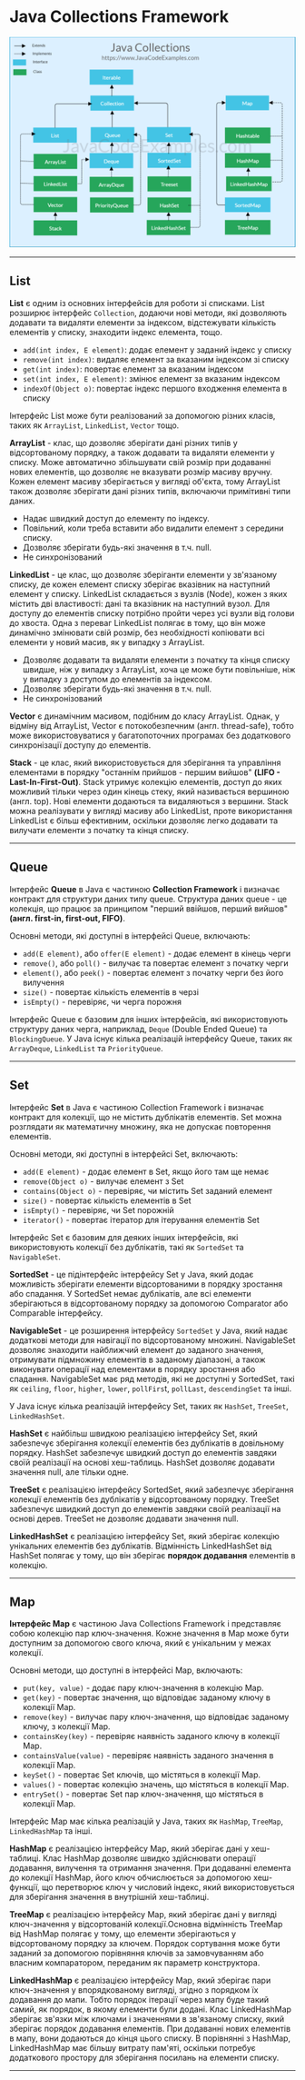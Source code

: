 # Java Collections Framework

![Java Collections Framework diagram](java-collections-cheat-sheet.png "Java Collections Framework diagram")

---
## List
**List** є одним із основних інтерфейсів для роботи зі списками. List розширює інтерфейс `Collection`, додаючи нові методи, які дозволяють додавати та видаляти елементи за індексом, відстежувати кількість елементів у списку, знаходити індекс елемента, тощо.

* `add(int index, E element)`: додає елемент у заданий індекс у списку
* `remove(int index)`: видаляє елемент за вказаним індексом зі списку
* `get(int index)`: повертає елемент за вказаним індексом
* `set(int index, E element)`: змінює елемент за вказаним індексом
* `indexOf(Object o)`: повертає індекс першого входження елемента в списку

Інтерфейс List може бути реалізований за допомогою різних класів, таких як `ArrayList`, `LinkedList`, `Vector` тощо. 

**ArrayList** - клас, що дозволяє зберігати дані різних типів у відсортованому порядку, а також додавати та видаляти елементи у списку. Може автоматично збільшувати свій розмір при додаванні нових елементів, що дозволяє не вказувати розмір масиву вручну. Кожен елемент масиву зберігається у вигляді об'єкта, тому ArrayList також дозволяє зберігати дані різних типів, включаючи примітивні типи даних.
* Надає швидкий доступ до елементу по індексу.
* Повільний, коли треба вставити або видалити елемент з середини списку.
* Дозволяє зберігати будь-які значення в т.ч. null.
* Не синхронізований

**LinkedList** - це клас, що дозволяє зберіганти елементи у зв'язаному списку, де кожен елемент списку зберігає вказівник на наступний елемент у списку. LinkedList складається з вузлів (Node), кожен з яких містить дві властивості: дані та вказівник на наступний вузол. Для доступу до елементів списку потрібно пройти через усі вузли від голови до хвоста. Одна з переваг LinkedList полягає в тому, що він може динамічно змінювати свій розмір, без необхідності копіювати всі елементи у новий масив, як у випадку з ArrayList.

* Дозволяє додавати та видаляти елементи з початку та кінця списку швидше, ніж у випадку з ArrayList, хоча це може бути повільніше, ніж у випадку з доступом до елементів за індексом.
* Дозволяє зберігати будь-які значення в т.ч. null.
* Не синхронізований

**Vector** є динамічним масивом, подібним до класу ArrayList. Однак, у відміну від ArrayList, Vector є потокобезпечним (англ. thread-safe), тобто може використовуватися у багатопоточних програмах без додаткового синхронізації доступу до елементів.

**Stack** - це клас, який використовується для зберігання та управління елементами в порядку "останнім прийшов - першим вийшов" **(LIFO - Last-In-First-Out)**. Stack утримує колекцію елементів, доступ до яких можливий тільки через один кінець стеку, який називається вершиною (англ. top). Нові елементи додаються та видаляються з вершини. Stack можна реалізувати у вигляді масиву або LinkedList, проте використання LinkedList є більш ефективним, оскільки дозволяє легко додавати та вилучати елементи з початку та кінця списку.

---
## Queue
Інтерфейс **Queue** в Java є частиною **Collection Framework** і визначає контракт для структури даних типу queue. Структура даних queue - це колекція, що працює за принципом "перший ввійшов, перший вийшов" **(англ. first-in, first-out, FIFO)**.

Основні методи, які доступні в інтерфейсі Queue, включають:

* `add(E element)`, або `offer(E element)` - додає елемент в кінець черги
* `remove()`, або `poll()` - вилучає та повертає елемент з початку черги
*  `element()`, або `peek()` - повертає елемент з початку черги без його вилучення
*  `size()` - повертає кількість елементів в черзі
*  `isEmpty()` - перевіряє, чи черга порожня

Інтерфейс Queue є базовим для інших інтерфейсів, які використовують структуру даних черга, наприклад, `Deque` (Double Ended Queue) та `BlockingQueue`. У Java існує кілька реалізацій інтерфейсу Queue, таких як `ArrayDeque`, `LinkedList` та `PriorityQueue`.

---
## Set
Інтерфейс **Set** в Java є частиною Collection Framework і визначає контракт для колекції, що не містить дублікатів елементів. Set можна розглядати як математичну множину, яка не допускає повторення елементів.

Основні методи, які доступні в інтерфейсі Set, включають:

* `add(E element)` - додає елемент в Set, якщо його там ще немає
* `remove(Object o)` - вилучає елемент з Set
* `contains(Object o)` - перевіряє, чи містить Set заданий елемент
* `size()` - повертає кількість елементів в Set
* `isEmpty()` - перевіряє, чи Set порожній
* `iterator()` - повертає ітератор для ітерування елементів Set

Інтерфейс Set є базовим для деяких інших інтерфейсів, які використовують колекції без дублікатів, такі як `SortedSet` та `NavigableSet`. 

**SortedSet** - це підінтерфейс інтерфейсу Set у Java, який додає можливість зберігати елементи відсортованими в порядку зростання або спадання. У SortedSet немає дублікатів, але всі елементи зберігаються в відсортованому порядку за допомогою Comparator або Comparable інтерфейсу.

**NavigableSet** - це розширення інтерфейсу `SortedSet` у Java, який надає додаткові методи для навігації по відсортованому множині. NavigableSet дозволяє знаходити найближчий елемент до заданого значення, отримувати підмножину елементів в заданому діапазоні, а також виконувати операції над елементами в порядку зростання або спадання. NavigableSet має ряд методів, які не доступні у SortedSet, такі як `ceiling`, `floor`, `higher`, `lower`, `pollFirs`t, `pollLast`, `descendingSet` та інші.

У Java існує кілька реалізацій інтерфейсу Set, таких як `HashSet`, `TreeSet`, `LinkedHashSet`.

**HashSet** є найбільш швидкою реалізацією інтерфейсу Set, який забезпечує зберігання колекції елементів без дублікатів в довільному порядку. HashSet забезпечує швидкий доступ до елементів завдяки своїй реалізації на основі хеш-таблиць. HashSet дозволяє додавати значення null, але тільки одне.

**TreeSet** є реалізацією інтерфейсу SortedSet, який забезпечує зберігання колекції елементів без дублікатів у відсортованому порядку. TreeSet забезпечує швидкий доступ до елементів завдяки своїй реалізації на основі дерев. TreeSet не дозволяє додавати значення null.

**LinkedHashSet** є реалізацією інтерфейсу Set, який зберігає колекцію унікальних елементів без дублікатів. Відмінність LinkedHashSet від HashSet полягає у тому, що він зберігає **порядок додавання** елементів в колекцію.

---
## Map
**Інтерфейс Map** є частиною Java Collections Framework і представляє собою колекцію пар ключ-значення. Кожне значення в Map може бути доступним за допомогою свого ключа, який є унікальним у межах колекції.

Основні методи, що доступні в інтерфейсі Map, включають:

* `put(key, value)` - додає пару ключ-значення в колекцію Map.
* `get(key)` - повертає значення, що відповідає заданому ключу в колекції Map.
* `remove(key)` - вилучає пару ключ-значення, що відповідає заданому ключу, з колекції Map.
* `containsKey(key)` - перевіряє наявність заданого ключу в колекції Map.
* `containsValue(value)` - перевіряє наявність заданого значення в колекції Map.
* `keySet()` - повертає Set ключів, що містяться в колекції Map.
* `values()` - повертає колекцію значень, що містяться в колекції Map.
* `entrySet()` - повертає Set пар ключ-значення, що містяться в колекції Map.

Інтерфейс Map має кілька реалізацій у Java, таких як `HashMap`, `TreeMap`, `LinkedHashMap` та інші.

**HashMap** є реалізацією інтерфейсу Map, який зберігає дані у хеш-таблиці. Клас HashMap дозволяє швидко здійснювати операції додавання, вилучення та отримання значення. При додаванні елемента до колекції HashMap, його ключ обчислюється за допомогою хеш-функції, що перетворює ключ у числовий індекс, який використовується для зберігання значення в внутрішній хеш-таблиці.

**TreeMap** є реалізацією інтерфейсу Map, який зберігає дані у вигляді ключ-значення у відсортованій колекції.Основна відмінність TreeMap від HashMap полягає у тому, що елементи зберігаються у відсортованому порядку за ключем. Порядок сортування може бути заданий за допомогою порівняння ключів за замовчуванням або власним компаратором, переданим як параметр конструктора.

**LinkedHashMap** є реалізацією інтерфейсу Map, який зберігає пари ключ-значення у впорядкованому вигляді, згідно з порядком їх додавання до мапи. Тобто порядок ітерації через мапу буде такий самий, як порядок, в якому елементи були додані. Клас LinkedHashMap зберігає зв'язки між ключами і значеннями в зв'язаному списку, який зберігає порядок додавання елементів. При додаванні нових елементів в мапу, вони додаються до кінця цього списку. В порівнянні з HashMap, LinkedHashMap має більшу витрату пам'яті, оскільки потребує додаткового простору для зберігання посилань на елементи списку.

---
